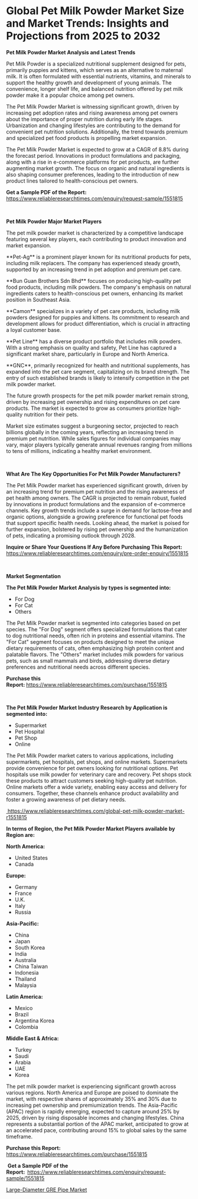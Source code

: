 <p><h1>Global Pet Milk Powder Market Size and Market Trends: Insights and Projections from 2025 to 2032</h1></p><p><strong>Pet Milk Powder Market Analysis and Latest Trends</strong></p>
<p><p>Pet Milk Powder is a specialized nutritional supplement designed for pets, primarily puppies and kittens, which serves as an alternative to maternal milk. It is often formulated with essential nutrients, vitamins, and minerals to support the healthy growth and development of young animals. The convenience, longer shelf life, and balanced nutrition offered by pet milk powder make it a popular choice among pet owners.</p><p>The Pet Milk Powder Market is witnessing significant growth, driven by increasing pet adoption rates and rising awareness among pet owners about the importance of proper nutrition during early life stages. Urbanization and changing lifestyles are contributing to the demand for convenient pet nutrition solutions. Additionally, the trend towards premium and specialized pet food products is propelling market expansion.</p><p>The Pet Milk Powder Market is expected to grow at a CAGR of 8.8% during the forecast period. Innovations in product formulations and packaging, along with a rise in e-commerce platforms for pet products, are further augmenting market growth. The focus on organic and natural ingredients is also shaping consumer preferences, leading to the introduction of new product lines tailored to health-conscious pet owners.</p></p>
<p><strong>Get a Sample PDF of the Report:&nbsp;</strong> <a href="https://www.reliableresearchtimes.com/enquiry/request-sample/1551815?utm_campaign=2792&utm_medium=2&utm_source=Github&utm_content=ia&utm_term=05032025&utm_id=pet-milk-powder">https://www.reliableresearchtimes.com/enquiry/request-sample/1551815</a></p>
<p>&nbsp;</p>
<p><strong>Pet Milk Powder Major Market Players</strong></p>
<p><p>The pet milk powder market is characterized by a competitive landscape featuring several key players, each contributing to product innovation and market expansion. </p><p>**Pet-Ag** is a prominent player known for its nutritional products for pets, including milk replacers. The company has experienced steady growth, supported by an increasing trend in pet adoption and premium pet care. </p><p>**Bun Guan Brothers Sdn Bhd** focuses on producing high-quality pet food products, including milk powders. The company's emphasis on natural ingredients caters to health-conscious pet owners, enhancing its market position in Southeast Asia.</p><p>**Camon** specializes in a variety of pet care products, including milk powders designed for puppies and kittens. Its commitment to research and development allows for product differentiation, which is crucial in attracting a loyal customer base.</p><p>**Pet Line** has a diverse product portfolio that includes milk powders. With a strong emphasis on quality and safety, Pet Line has captured a significant market share, particularly in Europe and North America.</p><p>**GNC**, primarily recognized for health and nutritional supplements, has expanded into the pet care segment, capitalizing on its brand strength. The entry of such established brands is likely to intensify competition in the pet milk powder market.</p><p>The future growth prospects for the pet milk powder market remain strong, driven by increasing pet ownership and rising expenditures on pet care products. The market is expected to grow as consumers prioritize high-quality nutrition for their pets. </p><p>Market size estimates suggest a burgeoning sector, projected to reach billions globally in the coming years, reflecting an increasing trend in premium pet nutrition. While sales figures for individual companies may vary, major players typically generate annual revenues ranging from millions to tens of millions, indicating a healthy market environment.</p></p>
<p>&nbsp;</p>
<p><strong>What Are The Key Opportunities For Pet Milk Powder Manufacturers?</strong></p>
<p><p>The Pet Milk Powder market has experienced significant growth, driven by an increasing trend for premium pet nutrition and the rising awareness of pet health among owners. The CAGR is projected to remain robust, fueled by innovations in product formulations and the expansion of e-commerce channels. Key growth trends include a surge in demand for lactose-free and organic options, alongside a growing preference for functional pet foods that support specific health needs. Looking ahead, the market is poised for further expansion, bolstered by rising pet ownership and the humanization of pets, indicating a promising outlook through 2028.</p></p>
<p><strong>Inquire or Share Your Questions If Any Before Purchasing This Report:</strong> <a href="https://www.reliableresearchtimes.com/enquiry/pre-order-enquiry/1551815?utm_campaign=2792&utm_medium=2&utm_source=Github&utm_content=ia&utm_term=05032025&utm_id=pet-milk-powder">https://www.reliableresearchtimes.com/enquiry/pre-order-enquiry/1551815</a></p>
<p>&nbsp;</p>
<p><strong>Market Segmentation</strong></p>
<p><strong>The Pet Milk Powder Market Analysis by types is segmented into:</strong></p>
<p><ul><li>For Dog</li><li>For Cat</li><li>Others</li></ul></p>
<p><p>The Pet Milk Powder market is segmented into categories based on pet species. The "For Dog" segment offers specialized formulations that cater to dog nutritional needs, often rich in proteins and essential vitamins. The "For Cat" segment focuses on products designed to meet the unique dietary requirements of cats, often emphasizing high protein content and palatable flavors. The "Others" market includes milk powders for various pets, such as small mammals and birds, addressing diverse dietary preferences and nutritional needs across different species.</p></p>
<p><strong>Purchase this Report:&nbsp;</strong><a href="https://www.reliableresearchtimes.com/purchase/1551815?utm_campaign=2792&utm_medium=2&utm_source=Github&utm_content=ia&utm_term=05032025&utm_id=pet-milk-powder">https://www.reliableresearchtimes.com/purchase/1551815</a></p>
<p>&nbsp;</p>
<p><strong>The Pet Milk Powder Market Industry Research by Application is segmented into:</strong></p>
<p><ul><li>Supermarket</li><li>Pet Hospital</li><li>Pet Shop</li><li>Online</li></ul></p>
<p><p>The Pet Milk Powder market caters to various applications, including supermarkets, pet hospitals, pet shops, and online markets. Supermarkets provide convenience for pet owners looking for nutritional options. Pet hospitals use milk powder for veterinary care and recovery. Pet shops stock these products to attract customers seeking high-quality pet nutrition. Online markets offer a wide variety, enabling easy access and delivery for consumers. Together, these channels enhance product availability and foster a growing awareness of pet dietary needs.</p></p>
<p><a href="https://www.reliableresearchtimes.com/global-pet-milk-powder-market-r1551815?utm_campaign=2792&utm_medium=2&utm_source=Github&utm_content=ia&utm_term=05032025&utm_id=pet-milk-powder">&nbsp;https://www.reliableresearchtimes.com/global-pet-milk-powder-market-r1551815</a></p>
<p><strong>In terms of Region, the Pet Milk Powder Market Players available by Region are:</strong></p>
<p>
    <p> <strong> North America: </strong>
        <ul>
            <li>United States</li>
            <li>Canada</li>
        </ul>
        </p> 
    <p> <strong> Europe: </strong>
        <ul>
            <li>Germany</li>
            <li>France</li>
            <li>U.K.</li>
            <li>Italy</li>
            <li>Russia</li>
        </ul>
        </p> 
    <p> <strong> Asia-Pacific: </strong>
        <ul>
            <li>China</li>
            <li>Japan</li>
            <li>South Korea</li>
            <li>India</li>
            <li>Australia</li>
            <li>China Taiwan</li>
            <li>Indonesia</li>
            <li>Thailand</li>
            <li>Malaysia</li>
        </ul>
        </p> 
    <p> <strong> Latin America: </strong>
        <ul>
            <li>Mexico</li>
            <li>Brazil</li>
            <li>Argentina Korea</li>
            <li>Colombia</li>
        </ul>
        </p> 
    <p> <strong> Middle East & Africa: </strong>
        <ul>
            <li>Turkey</li>
            <li>Saudi</li>
            <li>Arabia</li>
            <li>UAE</li>
            <li>Korea</li>
        </ul>
    </p>
    </p>
<p><p>The pet milk powder market is experiencing significant growth across various regions. North America and Europe are poised to dominate the market, with respective shares of approximately 35% and 30% due to increasing pet ownership and premiumization trends. The Asia-Pacific (APAC) region is rapidly emerging, expected to capture around 25% by 2025, driven by rising disposable incomes and changing lifestyles. China represents a substantial portion of the APAC market, anticipated to grow at an accelerated pace, contributing around 15% to global sales by the same timeframe.</p></p>
<p><strong>Purchase this Report: </strong><a href="https://www.reliableresearchtimes.com/purchase/1551815?utm_campaign=2792&utm_medium=2&utm_source=Github&utm_content=ia&utm_term=05032025&utm_id=pet-milk-powder">https://www.reliableresearchtimes.com/purchase/1551815</a></p>
<p>&nbsp;<strong>Get a Sample PDF of the Report:&nbsp;&nbsp;</strong><a href="https://www.reliableresearchtimes.com/enquiry/request-sample/1551815?utm_campaign=2792&utm_medium=2&utm_source=Github&utm_content=ia&utm_term=05032025&utm_id=pet-milk-powder">https://www.reliableresearchtimes.com/enquiry/request-sample/1551815</a></p>
<p><strong></strong></p>
<p><p><a href="https://github.com/vilolakoreni/Market-Research-Report-List-1/blob/main/large-diameter-gre-pipe-market.md?utm_campaign=2792&utm_medium=2&utm_source=Github&utm_content=ia&utm_term=05032025&utm_id=pet-milk-powder">Large-Diameter GRE Pipe Market</a></p></p>